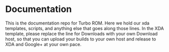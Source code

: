 # Documentation

This is the documentation repo for Turbo ROM. Here we hold our xda templates, scripts, and anything else that goes along those lines. 
In the XDA template, please replace the line for Downloads with your own Download host, so that you can upload your builds to your own host and release to XDA and Google+ at your own pace.
